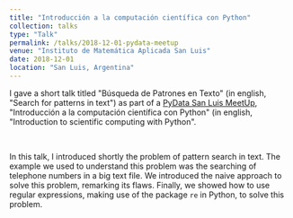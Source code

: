 ```yaml
---
title: "Introducción a la computación científica con Python"
collection: talks
type: "Talk"
permalink: /talks/2018-12-01-pydata-meetup
venue: "Instituto de Matemática Aplicada San Luis"
date: 2018-12-01
location: "San Luis, Argentina"
---
```



I gave a short talk titled "Búsqueda de Patrones en Texto" (in english, "Search for patterns in text") as part of a [PyData San Luis MeetUp](https://www.meetup.com/es-ES/PyData-San-Luis/events/256472954/), "Introducción a la computación científica con Python" (in english, "Introduction to scientific computing with Python".

<br>

In this talk, I introduced shortly the problem of pattern search in text.
The example we used to understand this problem was the searching of telephone numbers in a big text file.
We introduced the naive approach to solve this problem, remarking its flaws.
Finally, we showed how to use regular expressions, making use of the package `re` in Python, to solve this problem.

